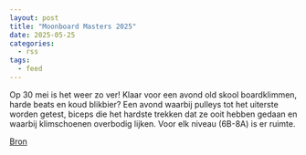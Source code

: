 ```yaml
---
layout: post
title: "Moonboard Masters 2025"
date: 2025-05-25
categories: 
  - rss
tags: 
  - feed
---
```


<p>Op 30 mei is het weer zo ver! Klaar voor een avond old skool boardklimmen, harde beats en koud blikbier? Een avond waarbij pulleys tot het uiterste worden getest, biceps die het hardste trekken dat ze ooit hebben gedaan en waarbij klimschoenen overbodig lijken. Voor elk niveau (6B-8A) is er ruimte.</p>
<p><a href="https://www.klimkalender.nl/comp/moonboard-masters-2025/" rel="noopener noreferrer" target="_blank">Bron</a></p>
